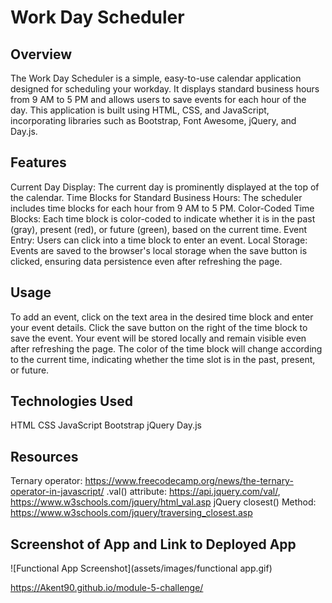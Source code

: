 # Work Day Scheduler

## Overview

The Work Day Scheduler is a simple, easy-to-use calendar application designed for scheduling your workday. It displays standard business hours from 9 AM to 5 PM and allows users to save events for each hour of the day. This application is built using HTML, CSS, and JavaScript, incorporating libraries such as Bootstrap, Font Awesome, jQuery, and Day.js.

## Features

Current Day Display: The current day is prominently displayed at the top of the calendar.
Time Blocks for Standard Business Hours: The scheduler includes time blocks for each hour from 9 AM to 5 PM.
Color-Coded Time Blocks: Each time block is color-coded to indicate whether it is in the past (gray), present (red), or future (green), based on the current time.
Event Entry: Users can click into a time block to enter an event.
Local Storage: Events are saved to the browser's local storage when the save button is clicked, ensuring data persistence even after refreshing the page.

## Usage

To add an event, click on the text area in the desired time block and enter your event details.
Click the save button on the right of the time block to save the event. Your event will be stored locally and remain visible even after refreshing the page.
The color of the time block will change according to the current time, indicating whether the time slot is in the past, present, or future.

## Technologies Used

HTML
CSS
JavaScript
Bootstrap
jQuery
Day.js

## Resources

Ternary operator: https://www.freecodecamp.org/news/the-ternary-operator-in-javascript/
.val() attribute: https://api.jquery.com/val/, https://www.w3schools.com/jquery/html_val.asp
jQuery closest() Method: https://www.w3schools.com/jquery/traversing_closest.asp

## Screenshot of App and Link to Deployed App

![Functional App Screenshot](assets/images/functional app.gif)

https://Akent90.github.io/module-5-challenge/
